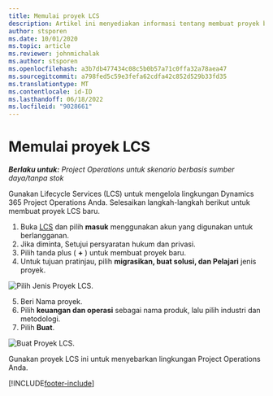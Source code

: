```yaml
---
title: Memulai proyek LCS
description: Artikel ini menyediakan informasi tentang membuat proyek baru di LCS untuk lingkungan Project Operations anda.
author: stsporen
ms.date: 10/01/2020
ms.topic: article
ms.reviewer: johnmichalak
ms.author: stsporen
ms.openlocfilehash: a3b7db477434c08c5b0b57a71c0ffa32a78aea47
ms.sourcegitcommit: a798fed5c59e3fefa62cdfa42c852d529b33fd35
ms.translationtype: MT
ms.contentlocale: id-ID
ms.lasthandoff: 06/18/2022
ms.locfileid: "9028661"
---
```

# <a name="start-a-new-lcs-project"></a>Memulai proyek LCS

_**Berlaku untuk:** Project Operations untuk skenario berbasis sumber daya/tanpa stok_

Gunakan Lifecycle Services (LCS) untuk mengelola lingkungan Dynamics 365 Project Operations Anda. Selesaikan langkah-langkah berikut untuk membuat proyek LCS baru.

1. Buka [LCS](https://lcs.dynamics.com/Logon/Index) dan pilih **masuk** menggunakan akun yang digunakan untuk berlangganan.
2. Jika diminta, Setujui persyaratan hukum dan privasi.
3. Pilih tanda plus ( **+** ) untuk membuat proyek baru.
4. Untuk tujuan pratinjau, pilih **migrasikan, buat solusi, dan Pelajari** jenis proyek.

  ![Pilih Jenis Proyek LCS.](./media/create-lcs-1.png)

5. Beri Nama proyek. 
6. Pilih **keuangan dan operasi** sebagai nama produk, lalu pilih industri dan metodologi. 
7. Pilih **Buat**.

![Buat Proyek LCS.](./media/create-lcs-2.png)

Gunakan proyek LCS ini untuk menyebarkan lingkungan Project Operations Anda.



[!INCLUDE[footer-include](../includes/footer-banner.md)]